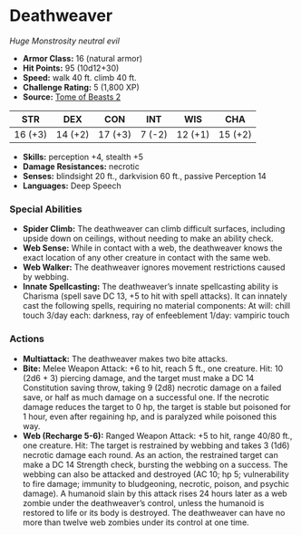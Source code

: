 # Deathweaver

*Huge* *Monstrosity* *neutral evil*

- **Armor Class:** 16 (natural armor)
- **Hit Points:** 95 (10d12+30)
- **Speed:** walk 40 ft. climb 40 ft.
- **Challenge Rating:** 5 (1,800 XP)
- **Source:** [Tome of Beasts 2](https://koboldpress.com/kpstore/product/tome-of-beasts-2-for-5th-edition/)

| STR | DEX | CON | INT | WIS | CHA |
| --- | --- | --- | --- | --- | --- |
| 16 (+3) | 14 (+2) | 17 (+3) | 7 (-2) | 12 (+1) | 15 (+2) |

- **Skills:** perception +4, stealth +5
- **Damage Resistances:** necrotic
- **Senses:** blindsight 20 ft., darkvision 60 ft., passive Perception 14
- **Languages:** Deep Speech
### Special Abilities
- **Spider Climb:** The deathweaver can climb difficult surfaces, including upside down on ceilings, without needing to make an ability check.
- **Web Sense:** While in contact with a web, the deathweaver knows the exact location of any other creature in contact with the same web.
- **Web Walker:** The deathweaver ignores movement restrictions caused by webbing.
- **Innate Spellcasting:** The deathweaver’s innate spellcasting ability is Charisma (spell save DC 13, +5 to hit with spell attacks). It can innately cast the following spells, requiring no material components: At will: chill touch 3/day each: darkness, ray of enfeeblement 1/day: vampiric touch
### Actions
- **Multiattack:** The deathweaver makes two bite attacks.
- **Bite:** Melee Weapon Attack: +6 to hit, reach 5 ft., one creature. Hit: 10 (2d6 + 3) piercing damage, and the target must make a DC 14 Constitution saving throw, taking 9 (2d8) necrotic damage on a failed save, or half as much damage on a successful one. If the necrotic damage reduces the target to 0 hp, the target is stable but poisoned for 1 hour, even after regaining hp, and is paralyzed while poisoned this way.
- **Web (Recharge 5-6):** Ranged Weapon Attack: +5 to hit, range 40/80 ft., one creature. Hit: The target is restrained by webbing and takes 3 (1d6) necrotic damage each round. As an action, the restrained target can make a DC 14 Strength check, bursting the webbing on a success. The webbing can also be attacked and destroyed (AC 10; hp 5; vulnerability to fire damage; immunity to bludgeoning, necrotic, poison, and psychic damage). A humanoid slain by this attack rises 24 hours later as a web zombie under the deathweaver’s control, unless the humanoid is restored to life or its body is destroyed. The deathweaver can have no more than twelve web zombies under its control at one time.
